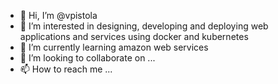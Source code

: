 - 👋 Hi, I’m @vpistola
- 👀 I’m interested in designing, developing and deploying web applications and services using docker and kubernetes
- 🌱 I’m currently learning amazon web services
- 💞️ I’m looking to collaborate on ...
- 📫 How to reach me ...

<!---
vpistola/vpistola is a ✨ special ✨ repository because its `README.md` (this file) appears on your GitHub profile.
You can click the Preview link to take a look at your changes.
--->
